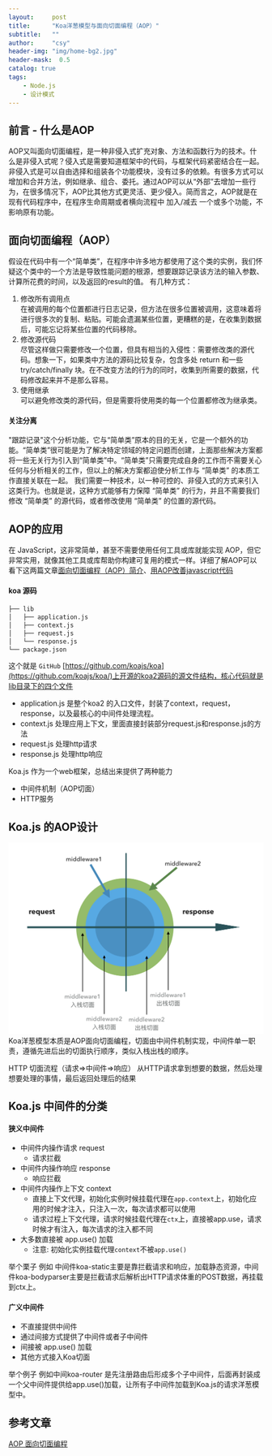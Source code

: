 ```yaml
---
layout:     post
title:      "Koa洋葱模型与面向切面编程（AOP）"
subtitle:   ""
author:     "csy"
header-img: "img/home-bg2.jpg"
header-mask:  0.5
catalog: true
tags:
    - Node.js
    - 设计模式
---
```


## 前言 - 什么是AOP

AOP又叫面向切面编程，是一种非侵入式扩充对象、方法和函数行为的技术。什么是非侵入式呢？侵入式是需要知道框架中的代码，与框架代码紧密结合在一起。非侵入式是可以自由选择和组装各个功能模块，没有过多的依赖。有很多方式可以增加和合并方法，例如继承、组合、委托。通过AOP可以从“外部”去增加一些行为，在很多情况下，AOP比其他方式更灵活、更少侵入。简而言之，AOP就是在现有代码程序中，在程序生命周期或者横向流程中 加入/减去 一个或多个功能，不影响原有功能。

## 面向切面编程（AOP）
假设在代码中有一个“简单类”，在程序中许多地方都使用了这个类的实例，我们怀疑这个类中的一个方法是导致性能问题的根源，想要跟踪记录该方法的输入参数、计算所花费的时间，以及返回的result的值。
有几种方式：

1. 修改所有调用点  
在被调用的每个位置都进行日志记录，但方法在很多位置被调用，这意味着将进行很多次的复制、粘贴。可能会遗漏某些位置，更糟糕的是，在收集到数据后，可能忘记将某些位置的代码移除。
2. 修改源代码  
尽管这样做只需要修改一个位置，但具有相当的入侵性：需要修改类的源代码。想象一下，如果类中方法的源码比较复杂，包含多处 return 和一些 try/catch/finally 块。在不改变方法的行为的同时，收集到所需要的数据，代码修改起来并不是那么容易。
3. 使用继承  
可以避免修改类的源代码，但是需要将使用类的每一个位置都修改为继承类。

#### 关注分离
"跟踪记录"这个分析功能，它与“简单类”原本的目的无关，它是一个额外的功能。“简单类”很可能是为了解决特定领域的特定问题而创建，上面那些解决方案都将一些无关行为引入到“简单类”中。“简单类”只需要完成自身的工作而不需要关心任何与分析相关的工作，但以上的解决方案都迫使分析工作与 “简单类” 的本质工作直接关联在一起。
我们需要一种技术，以一种可控的、非侵入式的方式来引入这类行为。也就是说，这种方式能够有力保障 “简单类” 的行为，并且不需要我们修改 “简单类” 的源代码，或者修改使用 “简单类” 的位置的源代码。

## AOP的应用
在 JavaScript，这非常简单，甚至不需要使用任何工具或库就能实现 AOP，但它非常实用，就像其他工具或库帮助你构建可复用的模式一样。详细了解AOP可以看下这两篇文章[面向切面编程（AOP）简介](http://know.cujojs.com/tutorials/aop/intro-to-aspect-oriented-programming)、[用AOP改善javascript代码](http://www.alloyteam.com/2013/08/yong-aop-gai-shan-javascript-dai-ma/)

#### koa 源码
```
├── lib
│   ├── application.js
│   ├── context.js
│   ├── request.js
│   └── response.js
└── package.json
```
这个就是 `GitHub` [https://github.com/koajs/koa](https://github.com/koajs/koa/)上开源的koa2源码的源文件结构，核心代码就是lib目录下的四个文件

- application.js 是整个koa2 的入口文件，封装了context，request，response，以及最核心的中间件处理流程。
- context.js   处理应用上下文，里面直接封装部分request.js和response.js的方法
- request.js   处理http请求
- response.js  处理http响应

Koa.js 作为一个web框架，总结出来提供了两种能力
- 中间件机制（AOP切面）
- HTTP服务

## Koa.js 的AOP设计
![koa](/img/koa/koa.png)
Koa洋葱模型本质是AOP面向切面编程，切面由中间件机制实现，中间件单一职责，遵循先进后出的切面执行顺序，类似入栈出栈的顺序。

HTTP 切面流程（请求=>中间件=>响应）
从HTTP请求拿到想要的数据，然后处理想要处理的事情，最后返回处理后的结果

## Koa.js 中间件的分类

#### 狭义中间件
- 中间件内操作请求 request 
    - 请求拦截
- 中间件内操作响应 response
    - 响应拦截
- 中间件内操作上下文 context
    - 直接上下文代理，初始化实例时候挂载代理在`app.context`上，初始化应用的时候才注入，只注入一次，每次请求都可以使用
    - 请求过程上下文代理，请求时候挂载代理在`ctx`上，直接被app.use，请求时候才有注入，每次请求的注入都不同
- 大多数直接被 app.use() 加载
    - 注意: 初始化实例挂载代理`context`不被`app.use()`

举个栗子 例如 中间件koa-static主要是靠拦截请求和响应，加载静态资源，中间件koa-bodyparser主要是拦截请求后解析出HTTP请求体重的POST数据，再挂载到ctx上。

####  广义中间件
- 不直接提供中间件
- 通过间接方式提供了中间件或者子中间件
- 间接被 app.use() 加载
- 其他方式接入Koa切面

举个例子 例如中间koa-router 是先注册路由后形成多个子中间件，后面再封装成一个父中间件提供给app.use()加载，让所有子中间件加载到Koa.js的请求洋葱模型中。


## 参考文章

[AOP 面向切面编程](https://github.com/chenshenhai/koajs-design-note/blob/master/note/chapter02/01.md)
